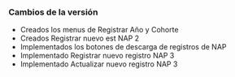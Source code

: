 <h3>Cambios de la versión</h3>

<ul>
    <li>Creados los menus de Registrar Año y Cohorte</li>
    <li>Creados Registrar nuevo est NAP 2</li>
    <li>Implementados los botones de descarga de registros de NAP</li>
    <li>Implementado Registrar nuevo registro NAP 3</li>
    <li>Implementado Actualizar nuevo registro NAP 3</li>
</ul>        